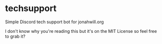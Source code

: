 # techsupport
Simple Discord tech support bot for jonahwill.org

I don't know why you're reading this but it's on the MIT License so feel free to grab it?

